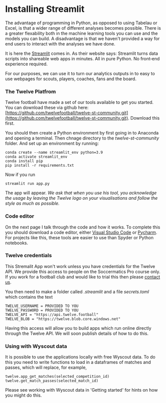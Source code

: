 Installing Streamlit 
====================

The advantage of programming in Python, as opposed to using Tabelau or Excel, is that a wider range of different analyses becomes possible. There is a greater flexability both in the machine learning tools you can use and the models you can build. A disadvantage is that we haven't provided a way for end users to interact with the analyses we have done. 

It is here the [Streamlit](https://streamlit.io) comes in. As their website says: Streamlit turns data scripts into shareable web apps in minutes. All in pure Python. No front‑end experience required.

For our purposes, we can use it to turn our analytics outputs in to easy to use webpages for scouts, players, coaches, fans and the board.

### The Twelve Platfrom

Twelve football have made a set of our tools available to get you started. You can download these via github here: [https://github.com/twelvefootball/twelve-st-community.git](https://github.com/twelvefootball/twelve-st-community.git). Download this first.

You should then create a Python environment by first going in to Anaconda and opening a terminal. Then chnage directory to the *twelve-st-community* folder. And set up an environment by running:

    conda create --name streamlit_env python=3.9
    conda activate streamlit_env
    conda install pip 
    pip install -r requirements.txt

Now if you run 

    streamlit run app.py 

The app will appear. *We ask that when you use his tool, you acknowledge 
the usage by leaving the Twelve logo on your visualisations 
and follow the style as much as possible.*

### Code editor

On the next page I talk through the code and how it works. To complete this you should download a code editor, either [Visual Studio Code](https://visualstudio.microsoft.com) or [Pycharm](https://www.jetbrains.com/pycharm/download/#section=mac). For projects like this, these tools are easier to use than Spyder or Python notebooks.

### Twelve credentials

This Stremalit App won't work unless you have credentials for the Twelve API. We provide this access to people on the Soccermatics Pro course only. If you work for a football club and would like to trial this then please [contact us](mailto:hello@twelve.football). 

You then need to make a folder called *.streamlit* and a file *secrets.toml* which contains the text

    TWELVE_USERNAME = PROVIDED TO YOU
    TWELVE_PASSWORD = PROVIDED TO YOU
    TWELVE_API = "https://api.twelve.football"
    TWELVE_BLOB = "https://twelve.blob.core.windows.net"

Having this access will allow you to build apps which run online directly through the Twelve API. We will soon publish details of how to do this.

### Using with Wyscout data

It is possible to use the applications locally with free Wyscout data. To do this you need to write functions to load in a dataframes of matches and passes, which will replace, for example,

    twelve.app_get_matches(selected_competition_id)
    twelve.get_match_passes(selected_match_id)
    
Please see working with Wyscout data in 'Getting started' for hints on how you might do this.


